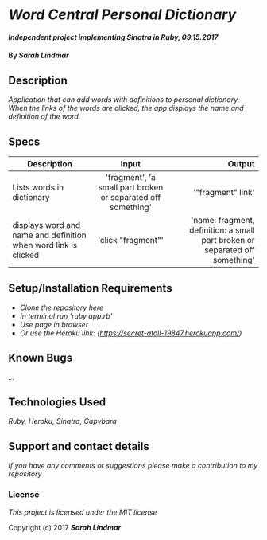 # _Word Central Personal Dictionary_

#### _Independent project implementing Sinatra in Ruby, 09.15.2017_

#### By _**Sarah Lindmar**_

## Description

_Application that can add words with definitions to personal dictionary. When the links of the words are clicked, the app displays the name and definition of the word._

## Specs

| Description        | Input           | Output  |
| ------------------ |:-------------:| -----:|
| Lists words in dictionary    | 'fragment', 'a small part broken or separated off something' | '"fragment" link' |
| displays word and name and definition when word link is clicked     | 'click "fragment"'     | 'name: fragment, definition: a small part broken or separated off something'|


## Setup/Installation Requirements

* _Clone the repository here_
* _In terminal run 'ruby app.rb'_
* _Use page in browser_
* _Or use the Heroku link: (https://secret-atoll-19847.herokuapp.com/)_


## Known Bugs

_..._

## Technologies Used

_Ruby, Heroku, Sinatra, Capybara_


## Support and contact details

_If you have any comments or suggestions please make a contribution to my repository_

### License

*This project is licensed under the MIT license*

Copyright (c) 2017 **_Sarah Lindmar_**
